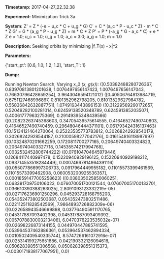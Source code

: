 **Timestamp:** 2017-04-27_22.32.38

**Experiment:** Minimization Trick 3a

**System:**
Z' = Z * (-e + u_c * C + u_g * G) 
C' = C * (a_c * P - u_c * Z) - m * C * Z 
G' = G * (a_g * P - u_g * Z) + m * C * Z 
P' = P * (-a_g * G - a_c * C) + e * Z 
e = 1.0; u_c = 1.0; u_g = 1.0; a_c = 3.0; a_g = 1.0; m = 1.0

**Description:** Seeking orbits by minimizing |f_T(x) - x|^2

**Parameters:**

{'start_pt': [0.6, 1.0, 1.2, 1.2], 'start_T': 1}

**Dump:**

Running Newton Search, Varying x_0
*(x, g(x)):*
([0.50382488280726367, 0.83970813801201638, 1.0076497656147423, 1.0076497656147043, 0.76630796428659254], 3.9643046594121012)
([0.40506764813984719, 0.6751127468996867, 0.8101352962798205, 0.81013529627984782, 0.55836842632887751], 1.0749163443896153)
([0.31229569260172657, 0.52049282100281014, 0.62459138520348789, 0.6245913852035071, 0.40061777963275369], 0.29149395348439566)
([0.20823263745368603, 0.34705439575614555, 0.41646527490740803, 0.41646527490740459, 0.29648046444371101], 0.061793424316137463)
([0.15134121464270064, 0.25223535773783812, 0.30268242928540179, 0.30268242928544187, 0.21000598277042176], 0.016154816118987697)
([0.10324870201662259, 0.1720811700277165, 0.20649740403324823, 0.20649740403327718, 0.14535574217994768], 0.0032532452806744222)
([0.076104704645979446, 0.12684117440997478, 0.15220940929196125, 0.15220940929198212, 0.093714553518284449], 0.00074667814964391116)
([0.055077866997306733, 0.0917964449955182, 0.11015573399461569, 0.11015573399462908, 0.060053200925536357], 0.00018591477005258623)
([0.038035025850060251, 0.063391709750106023, 0.076070051700121544, 0.076070051700133701, 0.036610390388263025], 2.8091093123332219e-05)
([0.027176236901250296, 0.045293728168755203, 0.054352473802503687, 0.054352473802511486, 0.022112511828542569], 7.9864893726882309e-06)
([0.022658943546699898, 0.037764905911170765, 0.045317887093402398, 0.045317887093409392, 0.0057078830003213406], 6.0470376223535032e-07)
([0.02698226873144155, 0.044970447885741595, 0.053964537462886361, 0.053964537462894334, 0.0010502409540335744], 8.5747266161072916e-07)
([0.025314199275651886, 0.042190332126094618, 0.050628398551306568, 0.050628398551315373, -0.0030171938177067951], 0.0)